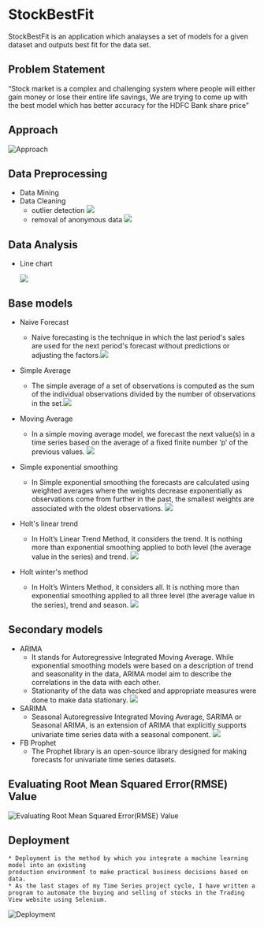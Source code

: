 # StockBestFit
StockBestFit is an application which analayses a set of models for a given dataset and outputs best fit for the data set.

## Problem Statement
“Stock market is a complex and challenging system where people will 
either gain money or lose their entire life savings, We are trying to come 
up with the best model which has better accuracy for the HDFC Bank 
share price"

## Approach
![Approach](images/ApproachDiagram.jpg)

## Data Preprocessing

* Data Mining
* Data Cleaning
    * outlier detection
    ![](images/outlier.jpg)
    * removal of anonymous data
    ![](images/Anamoly1.jpg)

## Data Analysis

* Line chart

  ![](images/output.png)

## Base models

* Naive Forecast
     * Naive forecasting is the technique in which the last period's sales are used for the next period's forecast without predictions or adjusting the factors.![](images/Naive.jpg)

* Simple Average
     * The simple average of a set of observations is computed as the sum of the individual observations divided by the number of observations in the set.![](images/Simple%20average.jpg)

* Moving Average
     * In a simple moving average model, we forecast the next value(s) in a time series based on the average of a fixed finite number ‘p’ of the previous values.
     ![](images/Moving%20average.jpg) 
* Simple exponential smoothing
     * In Simple exponential smoothing the forecasts are calculated using weighted averages where the weights decrease exponentially as observations come from further in the past, the smallest weights are associated with the oldest observations.
     ![](images/simple%20exponential%20smoothing.jpg)
* Holt's linear trend
    * In Holt’s Linear Trend Method, it considers the trend. It is nothing more than exponential 
    smoothing applied to both level (the average value in the series) and trend.
    ![](images/Holts%20linear%20trend.jpg)
* Holt winter's method
    * In Holt’s Winters Method, it considers all. It is nothing more than exponential smoothing 
    applied to all three level (the average value in the series), trend and season.
    ![](images/Holt%20winters%20trend.jpg)

## Secondary models


* ARIMA
    * It stands for Autoregressive Integrated Moving Average. While exponential smoothing models were based on a description of trend and seasonality in the data, ARIMA model aim to describe the correlations in the data with each other.
    * Stationarity of the data was checked and appropriate measures were done to make data stationary.
    ![](images/ARIMA.jpg)
* SARIMA
    * Seasonal Autoregressive Integrated Moving Average, SARIMA or Seasonal ARIMA, is an 
    extension of ARIMA that explicitly supports univariate time series data with a seasonal 
    component.
    ![](images/Sarima.jpg)
* FB Prophet
    * The Prophet library is an open-source library designed for making forecasts for univariate 
    time series datasets.

## Evaluating Root Mean Squared Error(RMSE) Value 
![Evaluating Root Mean Squared Error(RMSE) Value](images/Score_card.jpg)

## Deployment
    * Deployment is the method by which you integrate a machine learning model into an existing 
    production environment to make practical business decisions based on data.
    * As the last stages of my Time Series project cycle, I have written a program to automate the buying and selling of stocks in the Trading View website using Selenium.
![Deployment](images/Deployment.jpg)